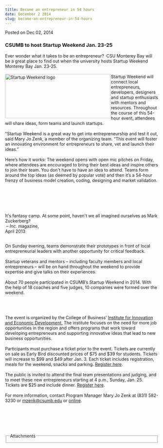 ```yaml
---
title: Become an entrepreneur in 54 hours
date: December 2 2014
slug: become-an-entrepreneur-in-54-hours
---
```


 



<span class="date">Posted on Dec 02, 2014    </span>
<h3>CSUMB to host Startup Weekend Jan. 23-25</h3>
<p>Ever wonder what it takes to be an entrepreneur? &#x2028;CSU Monterey
Bay will be a great place to find out when the university hosts
Startup Weekend Monterey Bay Jan. 23-25.<br>
<br>
<img alt="Startup Weekend logo" src="https://news.csumb.edu/sites/default/files/65/attachments/news/images/startup_weekend_0.jpeg" style="width:348px; height:145px; float:left">Startup Weekend
will connect local entrepreneurs, developers, designers and startup
enthusiasts with mentors and resources. Throughout the course of
this 54-hour event, attendees will share ideas, form teams and
launch startups. &#x2028;<br>
&#x2028;<br>
&#x201C;Startup Weekend is a great way to get into entrepreneurship and
test it out, said Mary Jo Zenk, a member of the organizing team.
&#x201C;This event will foster an innovating environment for entrepreneurs
to share, vet and launch their ideas.&#x201D;<br>
<br>
Here&#x2019;s how it works: The weekend opens with open mic pitches on
Friday, where attendees are encouraged to bring their best ideas
and inspire others to join their team. You don&apos;t have to have an
idea to attend. Teams form around the top ideas (as deemed by
popular vote) and then it&#x2019;s a 54-hour frenzy of business model
creation, coding, designing and market validation.</br></br></br></br></img></br></br></p>
<p class="pullquote">It&apos;s fantasy camp. At some point, haven&apos;t we
all imagined ourselves as Mark Zuckerberg?<br>
&#x2028;&#x2013;&#xA0;<em>Inc.</em> magazine,<br>
April 2013</br></br></p>
<p>On Sunday evening, teams demonstrate their prototypes in front
of local entrepreneurial leaders with another opportunity for
critical feedback.<br>
<br>
Startup veterans and mentors &#x2013; including faculty members and local
entrepreneurs &#x2013; will be on hand throughout the weekend to provide
expertise and give talks on their experiences.<br>
<br>
About 70 people participated in CSUMB&#x2019;s Startup Weekend in 2014.
With the help of 18 coaches and five judges, 10 companies were
formed over the weekend.</br></br></br></br></p>
<p>The event is organized by the College of Business&#x2019; <a href="https://innovation.csumb.edu" rel="nofollow">Institute for
Innovation and Economic Development.</a> The institute focuses on
the need for more job opportunities in the region and offers
programs that work toward developing entrepreneurs and supporting
innovative ideas that lead to new business opportunities.<br>
<br>
Participants must purchase a ticket prior to the event. Tickets are
currently on sale as Early Bird discounted prices of $75 and $39
for students. Tickets will increase to $99 and $49 after Jan. 3.
Each ticket includes registration, meals for the weekend, snacks
and parking. <a href="https://www.up.co/communities/usa/monterey-bay/startup-weekend/4824" rel="nofollow">Register here</a>.<br>
<br>
The public is invited to attend the final team presentations and
judging, and to meet these new entrepreneurs starting at 4 p.m.,
Sunday, Jan. 25. Tickets are $25 and include dinner. <a href="https://www.up.co/communities/usa/monterey-bay/startup-weekend/4824" rel="nofollow">Register here</a>.<br>
<br>
For more information, contact Program Manager Mary Jo Zenk at (831)
582-3230 or <a href="mailto:mzenk@csumb.edu">mzenk@csumb.edu</a> or
<a href="https://www.up.co/communities/usa/monterey-bay/" rel="nofollow">online</a>.&#xA0;</br></br></br></br></br></br></p>
<fieldset class="fieldgroup group-attachments">
<legend>Attachments</legend>
<div class="field field-type-emvideo field-field-attach-video">
<div class="field-items">
<div class="field-item odd">
<div class="emvideo emvideo-video emvideo-vimeo"><object type="application/x-shockwave-flash" width="425" height="350" data="https://www.vimeo.com/moogaloop.swf?clip_id=28872840&amp;server=www.vimeo.com&amp;fullscreen=1&amp;show_title=0&amp;show_byline=0&amp;show_portrait=0&amp;color=">
<param name="quality" value="best">
<param name="wmode" value="transparent">
<param name="allowfullscreen" value="true">
<param name="scale" value="showAll">
<param name="movie" value="https://www.vimeo.com/moogaloop.swf?clip_id=28872840&amp;server=www.vimeo.com&amp;fullscreen=1&amp;show_title=0&amp;show_byline=0&amp;show_portrait=0&amp;color="/></param></param></param></param></object></div>
</div>
</div>
</div>
</fieldset>





 
